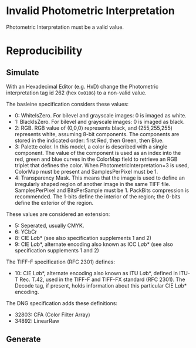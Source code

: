# Invalid Photometric Interpretation
Photometric Interpretation must be a valid value.

# Reproducibility
## Simulate
With an Hexadecimal Editor (e.g. HxD) change the Photometric interpretation tag id 262 (hex `0x0106`) to a non-valid value.

The basleine specification considers these values:

- 0: WhiteIsZero. For bilevel and grayscale images: 0 is imaged as white.
- 1: BlackIsZero. For bilevel and grayscale images: 0 is imaged as black.
- 2: RGB. RGB value of (0,0,0) represents black, and (255,255,255) represents white, assuming 8-bit components. The components are stored in the indicated order: first Red, then Green, then Blue.
- 3: Palette color. In this model, a color is described with a single component. The value of the component is used as an index into the red, green and blue curves in the ColorMap field to retrieve an RGB triplet that defines the color. When PhotometricInterpretation=3 is used, ColorMap must be present and SamplesPerPixel must be 1.
- 4: Transparency Mask. This means that the image is used to define an irregularly shaped region of another image in the same TIFF file. SamplesPerPixel and BitsPerSample must be 1. PackBits compression is recommended. The 1-bits define the interior of the region; the 0-bits define the exterior of the region.

These values are considered an extension:

- 5: Seperated, usually CMYK.
- 6: YCbCr
- 8: CIE L*a*b* (see also specification supplements 1 and 2)
- 9: CIE L*a*b*, alternate encoding also known as ICC L*a*b* (see also specification supplements 1 and 2)

The TIFF-F specification (RFC 2301) defines:

- 10: CIE L*a*b*, alternate encoding also known as ITU L*a*b*, defined in ITU-T Rec. T.42, used in the TIFF-F and TIFF-FX standard (RFC 2301). The Decode tag, if present, holds information about this particular CIE L*a*b* encoding.

The DNG specification adds these definitions:

- 32803: CFA (Color Filter Array)
- 34892: LinearRaw

## Generate
